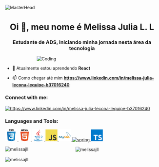 ![MasterHead](https://cdnb.artstation.com/p/assets/images/images/038/935/389/large/raoni-dorim-mountains-night-highress.jpg?1624474759)
<h1 align="center">Oi 👋, meu nome é Melissa Julia L. L</h1>
<h3 align="center">Estudante de ADS, iniciando minha jornada nesta área da tecnologia</h3>
<img align="right" alt="Coding" width="400" src="https://infographicnow.com/wp-content/uploads/2021/02/pixel-art-gif-Captivating-Pixel-Art-Scenes.gif">

<p align="left"> <a href="https://twitter.com/" target="blank"><img src="https://img.shields.io/twitter/follow/?logo=twitter&style=for-the-badge" alt="" /></a> </p>

- 🌱 Atualmente estou aprendendo **React**

- 📫 Como chegar até mim **https://www.linkedin.com/in/melissa-julia-lecona-lequipe-b37016240**

<!-- - ⚡ Curiosidade sobre mim **Adoro animais** -->

<h3 align="left">Connect with me:</h3>
<p align="left">
<a href="https://linkedin.com/in/https://www.linkedin.com/in/melissa-julia-lecona-lequipe-b37016240" target="blank"><img align="center" src="https://raw.githubusercontent.com/rahuldkjain/github-profile-readme-generator/master/src/images/icons/Social/linked-in-alt.svg" alt="https://www.linkedin.com/in/melissa-julia-lecona-lequipe-b37016240" height="30" width="40" /></a>
</p>

<h3 align="left">Languages and Tools:</h3>
<p align="left"> <a href="https://www.w3schools.com/css/" target="_blank" rel="noreferrer"> <img src="https://raw.githubusercontent.com/devicons/devicon/master/icons/css3/css3-original-wordmark.svg" alt="css3" width="40" height="40"/> </a> <a href="https://www.w3.org/html/" target="_blank" rel="noreferrer"> <img src="https://raw.githubusercontent.com/devicons/devicon/master/icons/html5/html5-original-wordmark.svg" alt="html5" width="40" height="40"/> </a> <a href="https://www.java.com" target="_blank" rel="noreferrer"> <img src="https://raw.githubusercontent.com/devicons/devicon/master/icons/java/java-original.svg" alt="java" width="40" height="40"/> </a> <a href="https://developer.mozilla.org/en-US/docs/Web/JavaScript" target="_blank" rel="noreferrer"> <img src="https://raw.githubusercontent.com/devicons/devicon/master/icons/javascript/javascript-original.svg" alt="javascript" width="40" height="40"/> </a> <a href="https://www.mysql.com/" target="_blank" rel="noreferrer"> <img src="https://raw.githubusercontent.com/devicons/devicon/master/icons/mysql/mysql-original-wordmark.svg" alt="mysql" width="40" height="40"/> </a> <a href="https://spring.io/" target="_blank" rel="noreferrer"> <img src="https://www.vectorlogo.zone/logos/springio/springio-icon.svg" alt="spring" width="40" height="40"/> </a> <a href="https://www.typescriptlang.org/" target="_blank" rel="noreferrer"> <img src="https://raw.githubusercontent.com/devicons/devicon/master/icons/typescript/typescript-original.svg" alt="typescript" width="40" height="40"/> </a> </p>

<p><img width="45%" align="left" src="https://github-readme-stats.vercel.app/api/top-langs?username=melissajll&show_icons=true&locale=en&layout=compact" alt="melissajll" /></p>

<p>&nbsp;<img width="45%" align="center" src="https://github-readme-stats.vercel.app/api?username=melissajll&show_icons=true&locale=en" alt="melissajll" /></p>

<p><img align="center" src="https://github-readme-streak-stats.herokuapp.com/?user=melissajll&" alt="melissajll" /></p>
